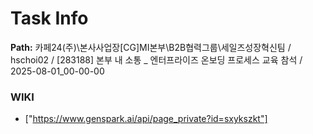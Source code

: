 # Task Info

**Path:** 카페24(주)\본사사업장\[CG]MI본부\B2B협력그룹\세일즈성장혁신팀 / hschoi02 / [283188] 본부 내 소통 _ 엔터프라이즈 온보딩 프로세스 교육 참석 / 2025-08-01_00-00-00

### WIKI
- ["https://www.genspark.ai/api/page_private?id=sxykszkt"]

